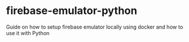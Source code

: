 # firebase-emulator-python
Guide on how to setup firebase emulator locally using docker and how to use it with Python

